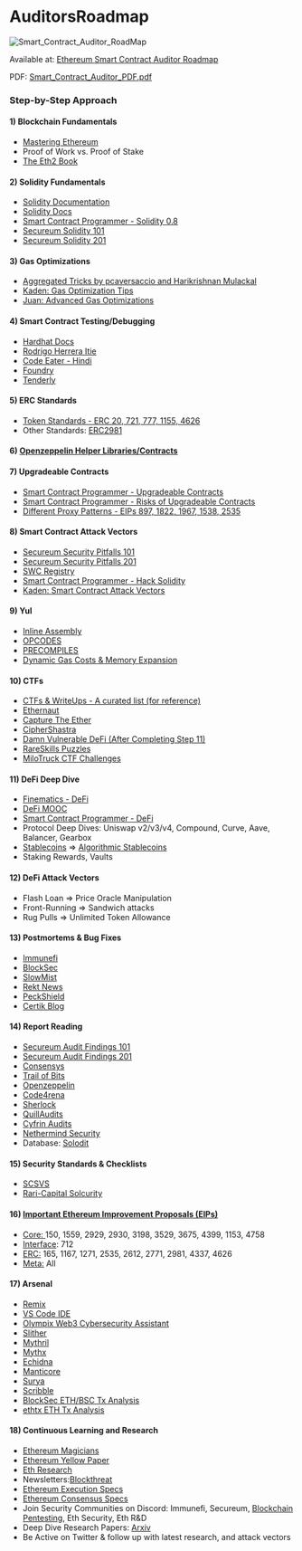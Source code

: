 # AuditorsRoadmap

![Smart_Contract_Auditor_RoadMap](https://github.com/razzorsec/AuditorsRoadmap/assets/54918791/8ca631ff-dfab-4860-93cb-97718078a5ac)

Available at: [Ethereum Smart Contract Auditor Roadmap](https://coggle.it/diagram/YqLzaiSABzXD4UnZ/t/smart-contract-auditor/31d7095363a3896aa0cec56fe62ab51d8bff1a5eae7c2e9ff1be6a1fc8232ef8)  

PDF: [Smart_Contract_Auditor_PDF.pdf](https://github.com/razzorsec/AuditorsRoadmap/files/12446531/Smart_Contract_Auditor_PDF.pdf)

### Step-by-Step Approach

#### 1) Blockchain Fundamentals

* [Mastering Ethereum](https://github.com/ethereumbook/ethereumbook)  
* Proof of Work vs. Proof of Stake
* [The Eth2 Book](https://eth2book.info/)

#### 2) Solidity Fundamentals

* [Solidity Documentation](https://docs.soliditylang.org/en/latest/)
* [Solidity Docs](https://docs.soliditylang.org/en/v0.8.21/index.html)
* [Smart Contract Programmer - Solidity 0.8](https://www.youtube.com/playlist?list=PLO5VPQH6OWdVQwpQfw9rZ67O6Pjfo6q-p)
* [Secureum Solidity 101](https://secureum.substack.com/p/solidity-101?s=r)
* [Secureum Solidity 201](https://secureum.substack.com/p/solidity-201?s=r)

#### 3) Gas Optimizations

* [Aggregated Tricks by pcaversaccio and Harikrishnan Mulackal](https://forum.openzeppelin.com/t/a-collection-of-gas-optimisation-tricks/19966/6)
* [Kaden: Gas Optimization Tips](https://betterprogramming.pub/how-to-write-smart-contracts-that-optimize-gas-spent-on-ethereum-30b5e9c5db85)
* [Juan: Advanced Gas Optimizations](https://dev.to/juanxavier/advanced-gas-optimizations-tips-for-solidity-1j2f)
  
#### 4) Smart Contract Testing/Debugging

* [Hardhat Docs](https://hardhat.org/guides/waffle-testing.html)
* [Rodrigo Herrera Itie](https://dev.to/rodrigoherrerai/the-complete-hands-on-hardhat-tutorial-3kbd)
* [Code Eater - Hindi](https://www.youtube.com/watch?v=vuqhHOx6188&list=PLgPmWS2dQHW9mucRpDVe16j9Qn74ZXqcD&index=5)
* [Foundry](https://github.com/foundry-rs/foundry)
* [Tenderly](https://tenderly.co/)
  
#### 5) ERC Standards

* [Token Standards - ERC 20, 721, 777, 1155, 4626](https://ethereum.org/en/developers/docs/standards/tokens/)
* Other Standards: [ERC2981](https://eips.ethereum.org/EIPS/eip-2981)
  
#### 6) [Openzeppelin Helper Libraries/Contracts](https://github.com/OpenZeppelin/openzeppelin-contracts)

#### 7) Upgradeable Contracts

* [Smart Contract Programmer - Upgradeable Contracts](https://www.youtube.com/watch?v=JgSj7IiE4jA&t=157s)
* [Smart Contract Programmer - Risks of Upgradeable Contracts](https://www.youtube.com/watch?v=XmxfB5JOt1Q&t=3s)
* [Different Proxy Patterns - EIPs 897, 1822, 1967, 1538, 2535](https://ethereum-blockchain-developer.com/110-upgrade-smart-contracts/00-project/)
  
#### 8) Smart Contract Attack Vectors

* [Secureum Security Pitfalls 101](https://secureum.substack.com/p/security-pitfalls-and-best-practices-101?s=r)
* [Secureum Security Pitfalls 201](https://secureum.substack.com/p/security-pitfalls-and-best-practices-201?s=r)
* [SWC Registry](https://swcregistry.io/)
* [Smart Contract Programmer - Hack Solidity](https://www.youtube.com/watch?v=4Mm3BCyHtDY&list=PLO5VPQH6OWdWsCgXJT9UuzgbC8SPvTRi5)
* [Kaden: Smart Contract Attack Vectors](https://github.com/KadenZipfel/smart-contract-attack-vectors)
  
#### 9) Yul

* [Inline Assembly](https://docs.soliditylang.org/en/latest/assembly.html)
* [OPCODES](https://www.evm.codes/)
* [PRECOMPILES](https://www.evm.codes/precompiled)
* [Dynamic Gas Costs & Memory Expansion](https://github.com/wolflo/evm-opcodes/blob/main/gas.md)
  
#### 10) CTFs

* [CTFs & WriteUps - A curated list (for reference)](https://github.com/blockthreat/blocksec-ctfs)
* [Ethernaut](https://ethernaut.openzeppelin.com/)
* [Capture The Ether](https://capturetheether.com/)
* [CipherShastra](https://ciphershastra.com/)
* [Damn Vulnerable DeFi (After Completing Step 11)](https://www.damnvulnerabledefi.xyz/)
* [RareSkills Puzzles](https://github.com/rareSkills/solidity-riddles)
* [MiloTruck CTF Challenges](https://github.com/MiloTruck/evm-ctf-challenges/tree/main)
  
#### 11) DeFi Deep Dive

* [Finematics - DeFi](https://www.youtube.com/watch?v=pWGLtjG-F5c&list=PLjrTIwaNiTwn39tg3sR_bPBWGHoznv47D)
* [DeFi MOOC](https://www.youtube.com/playlist?list=PLS01nW3RtgopJOtsMVOK3N7n7qyNMPbJ_)
* [Smart Contract Programmer - DeFi](https://www.youtube.com/watch?v=qB2Ulx201wY&list=PLO5VPQH6OWdX-Rh7RonjZhOd9pb9zOnHW)
* Protocol Deep Dives: Uniswap v2/v3/v4, Compound, Curve, Aave, Balancer, Gearbox
* [Stablecoins](https://blog.chain.link/what-are-stablecoins/) => [Algorithmic Stablecoins](https://cointelegraph.com/altcoins-for-beginners/a-beginner-s-guide-on-algorithmic-stablecoins)
* Staking Rewards, Vaults
  
#### 12) DeFi Attack Vectors

* Flash Loan => Price Oracle Manipulation
* Front-Running => Sandwich attacks
* Rug Pulls => Unlimited Token Allowance
  
#### 13) Postmortems & Bug Fixes

* [Immunefi](https://medium.com/@immunefi)
* [BlockSec](https://blocksecteam.medium.com/)
* [SlowMist](https://slowmist.medium.com/)
* [Rekt News](https://rekt.news/)
* [PeckShield](https://twitter.com/peckshield)
* [Certik Blog](https://www.certik.com/resources/blog)

#### 14) Report Reading

* [Secureum Audit Findings 101](https://secureum.substack.com/p/audit-findings-101?s=r)
* [Secureum Audit Findings 201](https://secureum.substack.com/p/audit-findings-201?s=r)
* [Consensys](https://consensys.io/diligence/audits/)
* [Trail of Bits](https://github.com/trailofbits/publications#ethereumevm)
* [Openzeppelin](https://blog.openzeppelin.com/tag/security-audits)
* [Code4rena](https://code4rena.com/reports)
* [Sherlock](https://audits.sherlock.xyz/contests)
* [QuillAudits](https://www.quillaudits.com/leaderboard)
* [Cyfrin Audits](https://github.com/Cyfrin/cyfrin-audit-reports)
* [Nethermind Security](https://github.com/NethermindEth/PublicAuditReports)
* Database: [Solodit](https://solodit.xyz/)

#### 15) Security Standards & Checklists

* [SCSVS](https://github.com/securing/SCSVS)
* [Rari-Capital Solcurity](https://github.com/Rari-Capital/solcurity)
  
#### 16) [Important Ethereum Improvement Proposals (EIPs)](https://eips.ethereum.org/)

* [Core: ](https://eips.ethereum.org/core) 150, 1559, 2929, 2930, 3198, 3529, 3675, 4399, 1153, 4758
* [Interface](https://eips.ethereum.org/interface): 712
* [ERC:](https://eips.ethereum.org/erc) 165, 1167, 1271, 2535, 2612, 2771, 2981, 4337, 4626
* [Meta:](https://eips.ethereum.org/meta) All
  
#### 17) Arsenal

* [Remix](https://remix.ethereum.org/)
* [VS Code IDE](https://code.visualstudio.com/)
* [Olympix Web3 Cybersecurity Assistant](https://marketplace.visualstudio.com/items?itemName=Olympixai.olympix)
* [Slither](https://github.com/crytic/slither)
* [Mythril](https://github.com/ConsenSys/mythril)
* [Mythx](https://mythx.io/)
* [Echidna](https://github.com/crytic/echidna)
* [Manticore](https://github.com/trailofbits/manticore)
* [Surya](https://github.com/ConsenSys/surya)
* [Scribble](https://github.com/ConsenSys/scribble)
* [BlockSec ETH/BSC Tx Analysis](https://versatile.blocksecteam.com/tx)
* [ethtx ETH Tx Analysis](https://ethtx.info/)
  
#### 18) Continuous Learning and Research

* [Ethereum Magicians](https://ethereum-magicians.org/)
* [Ethereum Yellow Paper](https://github.com/ethereum/yellowpaper)
* [Eth Research](https://ethresear.ch/)
* Newsletters:[Blockthreat](https://newsletter.blockthreat.io/)
* [Ethereum Execution Specs](https://ethereum.github.io/execution-specs/)
* [Ethereum Consensus Specs](https://github.com/ethereum/consensus-specs)
* Join Security Communities on Discord: Immunefi, Secureum, [Blockchain Pentesting](https://discord.gg/JTkeNXX), Eth Security, Eth R&D
* Deep Dive Research Papers: [Arxiv](https://arxiv.org/)
* Be Active on Twitter & follow up with latest research, and attack vectors
